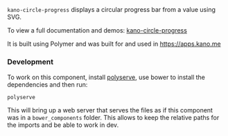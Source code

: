 ## <kano-circle-progress>

`kano-circle-progress` displays a circular progress bar from a value using SVG.

To view a full documentation and demos: [kano-circle-progress](https://kanocomputing.github.io/kano-circle-progress)

It is built using Polymer and was built for and used in https://apps.kano.me

### Development

To work on this component, install [polyserve](https://github.com/PolymerLabs/polyserve), use bower to install the dependencies and then run:

```
polyserve
```

This will bring up a web server that serves the files as if this component was in a `bower_components` folder. This allows to keep the relative paths for the imports and be able to work in dev.

